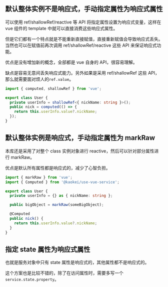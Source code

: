## 默认整体实例不是响应式，手动指定属性为响应式属性

可以使用 ref/shallowRef/reactive 等 API 将指定属性设置为响应式变量，这样在 vue 组件的 template 中就可以直接消费这些响应式属性。

但是它们都有一个特点就是不能重新直接赋值，直接重新赋值会导致响应式丢失。当然也可以在赋值前再次调用 ref/shallowRef/reactive 这些 API 来保证响应式功能。

优点是没有增加新的概念，全部都是 vue 自身的 API，很容易理解。

缺点是容易无意间丢失响应式能力。另外如果是采用 ref/shallowRef 这些 API，那么就需要面对烦人的`ref.value`。

```ts
import { computed, shallowRef } from 'vue';

export class User {
  private userInfo = shallowRef<{ nickName: string }>();
  public nick = computed(() => {
    return this.userInfo.value?.nickName;
  });
}
```

## 默认整体实例是响应式，手动指定属性为 markRaw

本库还是采用了对整个 class 实例对象进行 reactive，然后可以针对部分属性进行 markRaw。

优点是默认所有属性都是响应式的，减少了心智负担。

```ts
import { markRaw } from 'vue';
import { Computed } from '@kaokei/use-vue-service';

export class User {
  private userInfo = {} as { nickName: string };

  public bigObject = markRaw(someBigObject);

  @Computed
  public nick() {
    return this.userInfo.value?.nickName;
  }
}
```

## 指定 state 属性为响应式属性

也就是服务对象中只有 state 属性是响应式的，其他属性都不是响应式的。

这个方案也是比较不错的，除了在访问属性时，需要多写一个`service.state.property`。
